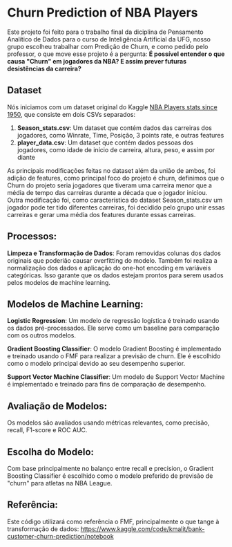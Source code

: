 # Churn Prediction of NBA Players
Este projeto foi feito para o trabalho final da diciplina de Pensamento Analítico de Dados para o curso de Inteligência Artificial da UFG, nosso grupo escolheu trabalhar com Predição de Churn, e como pedido pelo professor, o que move esse projeto é a pergunta: 
**É possível entender o que causa "Churn" em jogadores da NBA? E assim prever futuras desistências da carreira?**

## Dataset
Nós iniciamos com um dataset original do Kaggle [NBA Players stats since 1950](https://www.kaggle.com/datasets/drgilermo/nba-players-stats?select=Seasons_Stats.csv), que consiste em dois CSVs separados:
1. **Season_stats.csv**: Um dataset que contém dados das carreiras dos jogadores, como Winrate, Time, Posição, 3 points rate, e outras features
2. **player_data.csv**: Um dataset que contém dados pessoas dos jogadores, como idade de início de carreira, altura, peso, e assim por diante

As principais modificações feitas no dataset além da união de ambos, foi adição de features, como principal foco do projeto é churn, definimos que o Churn do projeto seria jogadores que tiveram uma carreira menor que a média de tempo das carreiras durante a década que o jogador iniciou. Outra modificação foi, como característica do dataset Season_stats.csv um jogador pode ter tido diferentes carreiras, foi decidido pelo grupo unir essas carreiras e gerar uma média dos features durante essas carreiras.

## Processos:
**Limpeza e Transformação de Dados**: Foram removidas colunas dos dados originais que poderião causar overfitting do modelo. Também foi realiza a normalização dos dados e aplicação do one-hot encoding em variáveis categóricas. Isso garante que os dados estejam prontos para serem usados pelos modelos de machine learning.

## Modelos de Machine Learning:

**Logistic Regression**: Um modelo de regressão logística é treinado usando os dados pré-processados. Ele serve como um baseline para comparação com os outros modelos.

**Gradient Boosting Classifier**: O modelo Gradient Boosting é implementado e treinado usando o FMF para realizar a previsão de churn. Ele é escolhido como o modelo principal devido ao seu desempenho superior.

**Support Vector Machine Classifier**: Um modelo de Support Vector Machine é implementado e treinado para fins de comparação de desempenho.

## Avaliação de Modelos: 
Os modelos são avaliados usando métricas relevantes, como precisão, recall, F1-score e ROC AUC. 

## Escolha do Modelo: 
Com base principalmente no balanço entre recall e precision, o Gradient Boosting Classifier é escolhido como o modelo preferido de previsão de "churn" para atletas na NBA League.

## Referência:
Este código utilizará como referência o FMF, principalmente o que tange à transformação de dados: https://www.kaggle.com/code/kmalit/bank-customer-churn-prediction/notebook
